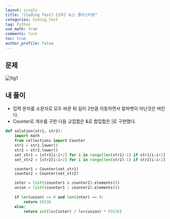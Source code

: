 ```yaml
---
layout: single
title: "[Coding Test] [1차] 뉴스 클러스터링"
categories: Coding_Test
tag: Python
use_math: true
comments: ture
toc: true
author_profile: false
---
```


## 문제 
![fig1]({{site.url}}/images/2023-06-30-ct1/문제설명.png)


## 내 풀이
* 입력 문자를 소문자로 모두 바꾼 뒤 길이 2만큼 이동하면서 알파벳이 아닌것은 버린다.
* Counter로 개수를 구한 다음 교집합은 &로 합집합은 |로 구현했다.

```python
def solution(str1, str2):
    import math
    from collections import Counter
    str1 = str1.lower()
    str2 = str2.lower()
    set_str1 = [str1[i:i+2] for i in range(len(str1)-1) if str1[i:i+2].isalpha()]
    set_str2 = [str2[i:i+2] for i in range(len(str2)-1) if str2[i:i+2].isalpha()]

    counter1 = Counter(set_str1)
    counter2 = Counter(set_str2)

    inter = list((counter1 & counter2).elements())
    union = list((counter1 | counter2).elements())
    
    if len(union) == 0 and len(inter) == 0:
        return 65536
    else:
        return int(len(inter) / len(union) * 65536)
```

